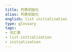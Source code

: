 ```yaml
---
title: 列表初始化
alias: 列表初始化
english: list initialization
type: glossary
tags:
- 词汇表
- list-initialization
- initialization
---
```


